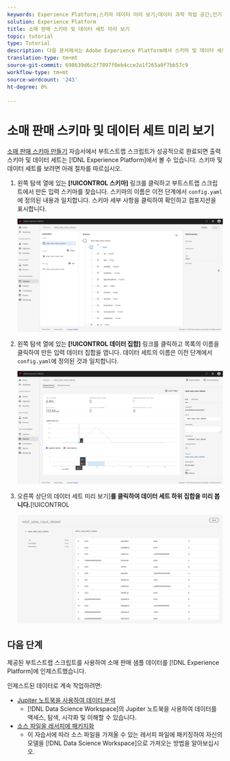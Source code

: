 ```yaml
---
keywords: Experience Platform;스키마 데이터 미리 보기;데이터 과학 작업 공간;인기 항목
solution: Experience Platform
title: 소매 판매 스키마 및 데이터 세트 미리 보기
topic: tutorial
type: Tutorial
description: 다음 문서에서는 Adobe Experience Platform에서 스키마 및 데이터 세트를 미리 볼 수 있는 개요를 설명합니다.
translation-type: tm+mt
source-git-commit: 698639d6c2f7897f0eb4cce2a1f265a0f7bb57c9
workflow-type: tm+mt
source-wordcount: '243'
ht-degree: 0%

---
```



# 소매 판매 스키마 및 데이터 세트 미리 보기

[소매 판매 스키마 만들기](./create-retails-sales-dataset.md) 자습서에서 부트스트랩 스크립트가 성공적으로 완료되면 출력 스키마 및 데이터 세트는 [!DNL Experience Platform]에서 볼 수 있습니다. 스키마 및 데이터 세트를 보려면 아래 절차를 따르십시오.

1. 왼쪽 탐색 열에 있는 **[!UICONTROL 스키마]** 링크를 클릭하고 부트스트랩 스크립트에서 만든 입력 스키마를 찾습니다. 스키마의 이름은 이전 단계에서 `config.yaml`에 정의된 내용과 일치합니다. 스키마 세부 사항을 클릭하여 확인하고 컴포지션을 표시합니다.

   ![](../images/models-recipes/access-data/schema_overview.png)

2. 왼쪽 탐색 열에 있는 **[!UICONTROL 데이터 집합]** 링크를 클릭하고 목록의 이름을 클릭하여 만든 입력 데이터 집합을 엽니다. 데이터 세트의 이름은 이전 단계에서 `config.yaml`에 정의된 것과 일치합니다.

   ![](../images/models-recipes/access-data/dataset_overview.png)

3. 오른쪽 상단의 데이터 세트 미리 보기&#x200B;]**를 클릭하여 데이터 세트 하위 집합을 미리 봅니다.**[!UICONTROL 

   ![](../images/models-recipes/access-data/preview_dataset.png)

## 다음 단계

제공된 부트스트랩 스크립트를 사용하여 소매 판매 샘플 데이터를 [!DNL Experience Platform]에 인제스트했습니다.

인제스트된 데이터로 계속 작업하려면:
- [Jupiter 노트북을 사용하여 데이터 분석](../jupyterlab/analyze-your-data.md)
   - [!DNL Data Science Workspace]의 Jupiter 노트북을 사용하여 데이터를 액세스, 탐색, 시각화 및 이해할 수 있습니다.
- [소스 파일을 레서피에 패키지화](./package-source-files-recipe.md)
   - 이 자습서에 따라 소스 파일을 가져올 수 있는 레서피 파일에 패키징하여 자신의 모델을 [!DNL Data Science Workspace]으로 가져오는 방법을 알아보십시오.